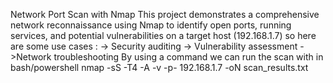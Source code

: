 Network Port Scan with Nmap
This project demonstrates a comprehensive network reconnaissance using Nmap to identify open ports, running services, and potential vulnerabilities on a target host (192.168.1.7)
so here are some use cases :
-> Security auditing
-> Vulnerability assessment
->Network troubleshooting
By using a command we can run the scan with in bash/powershell
nmap -sS -T4 -A -v -p- 192.168.1.7 -oN scan_results.txt
